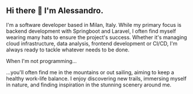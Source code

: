 ## Hi there 👋 I'm Alessandro.
I'm a software developer based in Milan, Italy. While my primary focus is backend development with Springboot and Laravel, I often find myself wearing many hats to ensure the project's success. Whether it's managing cloud infrastructure, data analysis, frontend development or CI/CD, I'm always ready to tackle whatever needs to be done.

When I'm not programming…

...you'll often find me in the mountains or out sailing, aiming to keep a healthy work-life balance. I enjoy discovering new trails, immersing myself in nature, and finding inspiration in the stunning scenery around me.

<!--
**AlessandroCuria/AlessandroCuria** is a ✨ _special_ ✨ repository because its `README.md` (this file) appears on your GitHub profile.

Here are some ideas to get you started:

- 🔭 I’m currently working on ...
- 🌱 I’m currently learning ...
- 👯 I’m looking to collaborate on ...
- 🤔 I’m looking for help with ...
- 💬 Ask me about ...
- 📫 How to reach me: ...
- 😄 Pronouns: ...
- ⚡ Fun fact: ...
- 
-->

